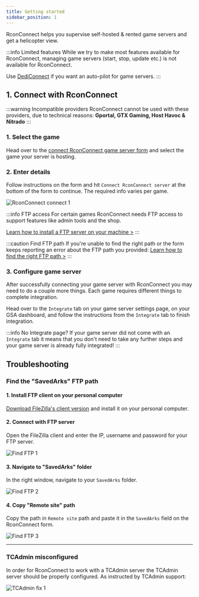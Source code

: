 ```yaml
---
title: Getting started
sidebar_position: 1
---
```


RconConnect helps you supervise self-hosted & rented game servers and get a helicopter view.

:::info Limited features
While we try to make most features available for RconConnect, managing game servers (start, stop, update etc.) is not available for RconConnect.

Use [DediConnect](/getting_started/dediconnect/getting_started) if you want an auto-pilot for game servers.
:::



## 1. Connect with RconConnect

:::warning Incompatible providers
RconConnect cannot be used with these providers, due to technical reasons: __Gportal, GTX Gaming, Host Havoc & Nitrado__
:::

### 1. Select the game
Head over to the [connect RconConnect game server form](https://dash.gameserverapp.com/order/gameserver/rconconnect) and select the game your server is hosting.

### 2. Enter details
Follow instructions on the form and hit `Connect RconConnect server` at the bottom of the form to continue. The required info varies per game.

![RconConnect connect 1](/img/getting_started/rconconnect/getting_started/connect_1.png)

:::info FTP access
For certain games RconConnect needs FTP access to support features like admin tools and the shop.

[Learn how to install a FTP server on your machine >](/getting_started/rconconnect/setup_ftp_server)
:::

:::caution Find FTP path
If you're unable to find the right path or the form keeps reporting an error about the FTP path you provided: [Learn how to find the right FTP path >](/getting_started/rconconnect/getting_started#find-the-right-ftp-path)
:::

### 3. Configure game server
After successfully connecting your game server with RconConnect you may need to do a couple more things. Each game requires different things to complete integration.

Head over to the `Integrate` tab on your game server settings page, on your GSA dashboard, and follow the instructions from the `Integrate` tab to finish integration.

:::info No Integrate page?
If your game server did not come with an `Integrate` tab it means that you don't need to take any further steps and your game server is already fully integrated!
:::



## Troubleshooting

### Find the "SavedArks" FTP path

#### 1. Install FTP client on your personal computer
[Download FileZilla's client version](https://filezilla-project.org/download.php?type=client) and install it on your personal computer.

#### 2. Connect with FTP server
Open the FileZilla client and enter the IP, username and password for your FTP server.

![Find FTP 1](/img/getting_started/rconconnect/getting_started/find_ftp_1.jpeg)

#### 3. Navigate to "SavedArks" folder
In the right window, navigate to your `SavedArks` folder.

![Find FTP 2](/img/getting_started/rconconnect/getting_started/find_ftp_2.jpeg)

#### 4. Copy "Remote site" path
Copy the path in `Remote site` path and paste it in the `SavedArks` field on the RconConnect form.

![Find FTP 3](/img/getting_started/rconconnect/getting_started/find_ftp_3.jpeg)

---

### TCAdmin misconfigured
In order for RconConnect to work with a TCAdmin server the TCAdmin server should be properly configured. As instructed by TCAdmin support:

![TCAdmin fix 1](/img/getting_started/rconconnect/getting_started/tcadmin_fix_1.png)
